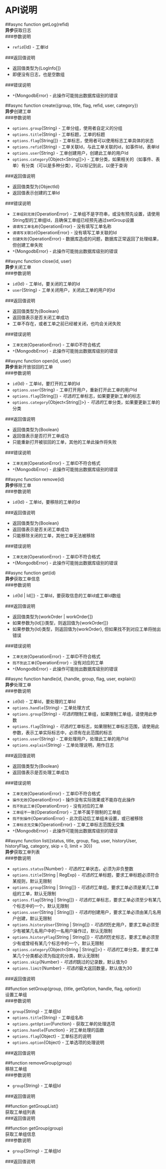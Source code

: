 API说明
========  

##async function getLog(refid)  
**异步**获取日志  
###参数说明  
* `refid`{Id} - 工单Id  

###返回值说明  
* 返回值类型为{LogInfo[]}  
* 即便没有日志，也是空数组  

###错误说明  
* `*`{MongodbError} - 此操作可能抛出数据库级别的错误  


##async function create({group, title, flag, refid, user, category})  
**异步**创建工单  
###参数说明  
* `options.group`{String} - 工单分组，使用者自定义的分组  
* `options.title`{String} - 工单标题，工单的标题  
* `options.flag`{String[]} - 工单标志，使用者可以使用标志工单具体的状态  
* `options.refid`{String} - 工单关联Id，与此工单关联的id，如事件Id，表单Id  
* `options.user`{String} - 工单创建用户，创建此工单的用户Id  
* `options.category`{Object<String[]>} - 工单分类，如果相关的（如事件、表单）有分类（可以是多种分类），可以标记到此，以便于查询  

###返回值说明  
* 返回值类型为{ObjectId}  
* 返回值表示创建的工单Id  

###错误说明  
* `工单组别无效`{OperationError} - 工单组不是字符串，或没有预先设置，请使用String型的工单组Id，且确保工单组已经预先通过setGroup设置  
* `请填写工单名称`{OperationError} - 没有填写工单名称  
* `请填写关联Id`{OperationError} - 没有填写工单关联的Id  
* `创建失败`{OperationError} - 数据库造成的问题，数据库正常返回了处理结果，但创建工单失败  
* `*`{MongodbError} - 此操作可能抛出数据库级别的错误  


##async function close(id, user)  
**异步**关闭工单  
###参数说明  
* `id`{Id} - 工单Id，要关闭的工单的Id  
* `user`{String} - 工单关闭用户，关闭此工单的用户的Id  

###返回值说明  
* 返回值类型为{Boolean}  
* 返回值表示是否关闭工单成功  
* 工单不存在，或者工单之前已经被关闭，也均会关闭失败  

###错误说明  
* `工单无效`{OperationError} - 工单ID不符合格式  
* `*`{MongodbError} - 此操作可能抛出数据库级别的错误  


##async function open(id, user)  
**异步**重新开放驳回的工单  
###参数说明  
* `id`{Id} - 工单Id，要打开的工单的Id  
* `options.user`{String} - 工单打开用户，重新打开此工单的用户Id  
* `options.flag`{String[]} - *可选的*工单标志，如果要更新工单的标志  
* `options.category`{Object<String[]>} - *可选的*工单分类，如果要更新工单的分类  

###返回值说明  
* 返回值类型为{Boolean}  
* 返回值表示是否打开工单成功  
* 只能重新打开被驳回的工单，其他的工单此操作将失败  

###错误说明  
* `工单无效`{OperationError} - 工单ID不符合格式  
* `*`{MongodbError} - 此操作可能抛出数据库级别的错误  

##async function remove(id)  
**异步**移除工单  
###参数说明  
* `id`{Id} - 工单Id，要移除的工单的Id  

###返回值说明  
* 返回值类型为{Boolean}  
* 返回值表示是否关闭工单成功  
* 只能移除关闭的工单，其他工单无法被移除  

###错误说明  
* `工单无效`{OperationError} - 工单ID不符合格式  
* `*`{MongodbError} - 此操作可能抛出数据库级别的错误  


##async function get(id)  
**异步**获取工单信息  
###参数说明  
* `id`{Id | Id[]} - 工单Id，要获取信息的工单Id或工单Id数组  

###返回值说明  
* 返回值类型为{workOrder | workOrder[]}  
* 如果参数为{Id[]}类型，则返回值为{workOrder[]}  
* 如果参数为{Id}类型，则返回值为{workOrder}, 但如果找不到对应工单将抛出错误  

###错误说明  
* `工单无效`{OperationError} - 工单ID不符合格式  
* `找不到此工单`{OperationError} - 没有对应的工单  
* `*`{MongodbError} - 此操作可能抛出数据库级别的错误  



##async function handle(id, {handle, group, flag, user, explain})  
**异步**处理工单  
###参数说明  
* `id`{Id} - 工单Id，要处理的工单Id  
* `options.handle`{String} - 工单处理方式  
* `options.group`{String} - *可选的*限制工单组，如果限制工单组，请使用此参数  
* `options.flag`{String} - *可选的*工单标志，如果限制工单标志范围，请使用此参数，表示工单实际标志中，必须有在此范围的标志  
* `options.user`{String} - 工单处理用户，处理此工单的用户Id  
* `options.explain`{String} - 工单处理说明，用作日志  

###返回值说明  
* 返回值类型为{Boolean}  
* 返回值表示是否处理工单成功  

###错误说明  
* `工单无效`{OperationError} - 工单ID不符合格式  
* `操作无效`{OperationError} - 操作没有实际效果或不能存在此操作  
* `找不到此工单`{OperationError} - 没有对应的工单  
* `工单组不一致`{OperationError} - 工单不属于限制的工单组  
* `找不到操作`{OperationError} - 此次启动后工单组未设置，或已被移除  
* `工单标志无交集`{OperationError} - 工单工单标志范围无交集  
* `*`{MongodbError} - 此操作可能抛出数据库级别的错误  


##async function list({status, title, group, flag, user, historyUser, historyFlag, category, skip = 0, limit = 30})  
**异步**获取工单列表  
###参数说明  
* `options.status`{Number} - *可选的*工单状态，必须为非负整数  
* `options.title`{String | RegExp} - *可选的*工单标题，要求工单标题必须符合某规则，默认无限制  
* `options.group`{String | String[]} - *可选的*工单组，要求工单必须是某几工单组的工单，默认无限制  
* `options.flag`{String | String[]} - *可选的*工单标志，要求工单必须至少有某几个标志中的一个，默认无限制  
* `options.user`{String | String[]} - *可选的*创建用户，要求工单必须由某几名用户创建，默认无限制  
* `options.historyUser`{String | String[]} - *可选的*历史用户，要求工单必须至少有被某几名用户中的一名用户操作过，默认无限制  
* `options.historyFlag`{String | String[]} - *可选的*历史标志，要求工单必须至少有或曾经有某几个标志中的一个，默认无限制  
* `options.category`{Object<String | String[]>} - *可选的*工单分类，要求工单某几个分类都必须为指定的分类，默认无限制  
* `options.skip`{Number} - *可选的*跳过的记录数，默认值为0  
* `options.limit`{Number} - *可选的*最大返回数量，默认值为30  

###返回值说明  


##function setGroup(group, {title, getOption, handle, flag, option})  
设置工单组  
###参数说明  
* `group`{String} - 工单组Id  
* `options.title`{String} - 工单组名称  
* `options.getOption`{Function} - 获取工单的处理选项  
* `options.handle`{Function} - 对工单处理的函数  
* `options.flag`{Object<String>} - 工单标志的说明  
* `options.option`{Object<String>} - 工单选项的处理说明  

###返回值说明  


##function removeGroup(group)  
移除工单组  
###参数说明  
* `group`{String} - 工单组Id  

###返回值说明  


##function getGroupList()  
获取工单组列表  
###返回值说明  


##function getGroup(group)  
获取工单组信息  
###参数说明  
* `group`{String} - 工单组Id  

###返回值说明  


